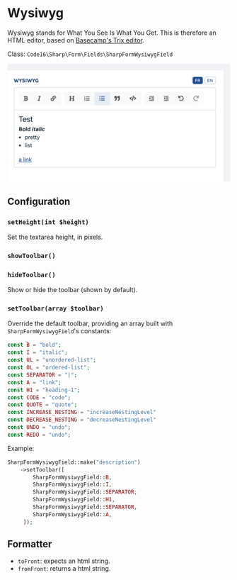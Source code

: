 # Wysiwyg

Wysiwyg stands for What You See Is What You Get. This is therefore an HTML editor, based on [Basecamp's Trix editor](https://github.com/basecamp/trix).

Class: `Code16\Sharp\Form\Fields\SharpFormWysiwygField`

![Example](./wysiwyg.png)


## Configuration


### `setHeight(int $height)`

Set the textarea height, in pixels.

### `showToolbar()`
### `hideToolbar()`

Show or hide the toolbar (shown by default).

### `setToolbar(array $toolbar)`

Override the default toolbar, providing an array built with `SharpFormWysiwygField`'s constants:

```php
const B = "bold";
const I = "italic";
const UL = "unordered-list";
const OL = "ordered-list";
const SEPARATOR = "|";
const A = "link";
const H1 = "heading-1";
const CODE = "code";
const QUOTE = "quote";
const INCREASE_NESTING = "increaseNestingLevel"
const DECREASE_NESTING = "decreaseNestingLevel"
const UNDO = "undo";
const REDO = "undo";
```

Example:

```php
SharpFormWysiwygField::make("description")
    ->setToolbar([
        SharpFormWysiwygField::B,
        SharpFormWysiwygField::I,
        SharpFormWysiwygField::SEPARATOR,
        SharpFormWysiwygField::H1,
        SharpFormWysiwygField::SEPARATOR,
        SharpFormWysiwygField::A,
     ]);
```

## Formatter

- `toFront`: expects an html string.
- `fromFront`: returns a html string.
